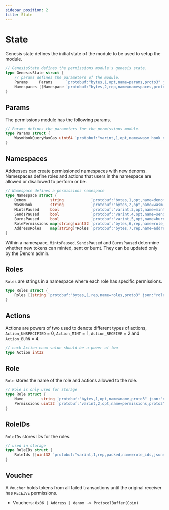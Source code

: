 ```yaml
---
sidebar_position: 2
title: State
---
```


# State

Genesis state defines the initial state of the module to be used to setup the module.

```go
// GenesisState defines the permissions module's genesis state.
type GenesisState struct {
	// params defines the parameters of the module.
	Params     Params      `protobuf:"bytes,1,opt,name=params,proto3" json:"params"`
	Namespaces []Namespace `protobuf:"bytes,2,rep,name=namespaces,proto3" json:"namespaces"`
}
```

## Params

The permissions module has the following params.
```go
// Params defines the parameters for the permissions module.
type Params struct {
	WasmHookQueryMaxGas uint64 `protobuf:"varint,1,opt,name=wasm_hook_query_max_gas,json=wasmHookQueryMaxGas,proto3" json:"wasm_hook_query_max_gas,omitempty"`
}
```

## Namespaces

Addresses can create permissioned namespaces with new denoms. Namespaces define roles and actions that users in the namespace are allowed or disallowed to perform or be.

```go
// Namespace defines a permissions namespace
type Namespace struct {
	Denom           string            `protobuf:"bytes,1,opt,name=denom,proto3" json:"denom,omitempty"`
	WasmHook        string            `protobuf:"bytes,2,opt,name=wasm_hook,json=wasmHook,proto3" json:"wasm_hook,omitempty"`
	MintsPaused     bool              `protobuf:"varint,3,opt,name=mints_paused,json=mintsPaused,proto3" json:"mints_paused,omitempty"`
	SendsPaused     bool              `protobuf:"varint,4,opt,name=sends_paused,json=sendsPaused,proto3" json:"sends_paused,omitempty"`
	BurnsPaused     bool              `protobuf:"varint,5,opt,name=burns_paused,json=burnsPaused,proto3" json:"burns_paused,omitempty"`
	RolePermissions map[string]uint32 `protobuf:"bytes,6,rep,name=role_permissions,json=rolePermissions,proto3" json:"role_permissions,omitempty" protobuf_key:"bytes,1,opt,name=key,proto3" protobuf_val:"varint,2,opt,name=value,proto3"`
	AddressRoles    map[string]*Roles `protobuf:"bytes,7,rep,name=address_roles,json=addressRoles,proto3" json:"address_roles,omitempty" protobuf_key:"bytes,1,opt,name=key,proto3" protobuf_val:"bytes,2,opt,name=value,proto3"`
}
```

Within a namespace, `MintsPaused`, `SendsPaused` and `BurnsPaused` determine whether new tokens can minted, sent or burnt. They can be updated only by the Denom admin.

## Roles

`Roles` are strings in a namespace where each role has specific permissions.

```go
type Roles struct {
	Roles []string `protobuf:"bytes,1,rep,name=roles,proto3" json:"roles,omitempty"`
}
```

## Actions

Actions are powers of two used to denote different types of actions, `Action_UNSPECIFIED` = 0, `Action_MINT` = 1, `Action_RECEIVE` = 2 and `Action_BURN` = 4.

```go
// each Action enum value should be a power of two
type Action int32
```

## Role

`Role` stores the name of the role and actions allowed to the role.

```go
// Role is only used for storage
type Role struct {
	Name        string `protobuf:"bytes,1,opt,name=name,proto3" json:"name,omitempty"`
	Permissions uint32 `protobuf:"varint,2,opt,name=permissions,proto3" json:"permissions,omitempty"`
}
```

## RoleIDs

`RoleIDs` stores IDs for the roles.

```go
// used in storage
type RoleIDs struct {
	RoleIds []uint32 `protobuf:"varint,1,rep,packed,name=role_ids,json=roleIds,proto3" json:"role_ids,omitempty"`
}
```

## Voucher

A `Voucher` holds tokens from all failed transactions until the original receiver has `RECEIVE` permissions.
* Vouchers: `0x06 | Address | denom -> ProtocolBuffer(Coin)`
